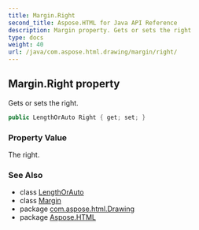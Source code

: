 ```yaml
---
title: Margin.Right
second_title: Aspose.HTML for Java API Reference
description: Margin property. Gets or sets the right
type: docs
weight: 40
url: /java/com.aspose.html.drawing/margin/right/
---
```

## Margin.Right property

Gets or sets the right.

```java
public LengthOrAuto Right { get; set; }
```

### Property Value

The right.

### See Also

* class [LengthOrAuto](../../lengthorauto/)
* class [Margin](../)
* package [com.aspose.html.Drawing](../../margin/)
* package [Aspose.HTML](../../../)

